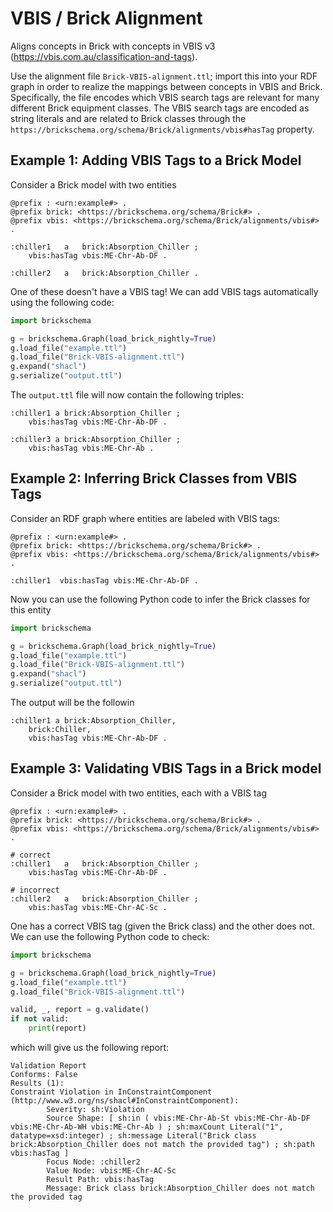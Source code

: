 # VBIS / Brick Alignment

Aligns concepts in Brick with concepts in VBIS v3 (https://vbis.com.au/classification-and-tags).

Use the alignment file `Brick-VBIS-alignment.ttl`; import this into your RDF graph in order to realize the mappings between concepts in VBIS and Brick.
Specifically, the file encodes which VBIS search tags are relevant for many different Brick equipment classes.
The VBIS search tags are encoded as string literals and are related to Brick classes through the `https://brickschema.org/schema/Brick/alignments/vbis#hasTag` property.

## Example 1: Adding VBIS Tags to a Brick Model

Consider a Brick model with two entities

```ttl
@prefix : <urn:example#> .
@prefix brick: <https://brickschema.org/schema/Brick#> .
@prefix vbis: <https://brickschema.org/schema/Brick/alignments/vbis#> .

:chiller1   a   brick:Absorption_Chiller ;
    vbis:hasTag vbis:ME-Chr-Ab-DF .

:chiller2   a   brick:Absorption_Chiller .
```

One of these doesn't have a VBIS tag! We can add VBIS tags automatically using the following code:

```python
import brickschema

g = brickschema.Graph(load_brick_nightly=True)
g.load_file("example.ttl")
g.load_file("Brick-VBIS-alignment.ttl")
g.expand("shacl")
g.serialize("output.ttl")
```

The `output.ttl` file will now contain the following triples:

```ttl
:chiller1 a brick:Absorption_Chiller ;
    vbis:hasTag vbis:ME-Chr-Ab-DF .

:chiller3 a brick:Absorption_Chiller ;
    vbis:hasTag vbis:ME-Chr-Ab .
```

## Example 2: Inferring Brick Classes from VBIS Tags

Consider an RDF graph where entities are labeled with VBIS tags:

```ttl
@prefix : <urn:example#> .
@prefix brick: <https://brickschema.org/schema/Brick#> .
@prefix vbis: <https://brickschema.org/schema/Brick/alignments/vbis#> .

:chiller1  vbis:hasTag vbis:ME-Chr-Ab-DF .
```

Now you can use the following Python code to infer the Brick classes for this entity

```python
import brickschema

g = brickschema.Graph(load_brick_nightly=True)
g.load_file("example.ttl")
g.load_file("Brick-VBIS-alignment.ttl")
g.expand("shacl")
g.serialize("output.ttl")
```

The output will be the followin

```ttl
:chiller1 a brick:Absorption_Chiller,
    brick:Chiller,
    vbis:hasTag vbis:ME-Chr-Ab-DF .
```

## Example 3: Validating VBIS Tags in a Brick model

Consider a Brick model with two entities, each with a VBIS tag

```ttl
@prefix : <urn:example#> .
@prefix brick: <https://brickschema.org/schema/Brick#> .
@prefix vbis: <https://brickschema.org/schema/Brick/alignments/vbis#> .

# correct
:chiller1   a   brick:Absorption_Chiller ;
    vbis:hasTag vbis:ME-Chr-Ab-DF .

# incorrect
:chiller2   a   brick:Absorption_Chiller ;
    vbis:hasTag vbis:ME-Chr-AC-Sc .
```

One has a correct VBIS tag (given the Brick class) and the other does not. We can use the following Python code to check:

```python
import brickschema

g = brickschema.Graph(load_brick_nightly=True)
g.load_file("example.ttl")
g.load_file("Brick-VBIS-alignment.ttl")

valid, _, report = g.validate()
if not valid:
    print(report)
```

which will give us the following report:

```
Validation Report
Conforms: False
Results (1):
Constraint Violation in InConstraintComponent (http://www.w3.org/ns/shacl#InConstraintComponent):
        Severity: sh:Violation
        Source Shape: [ sh:in ( vbis:ME-Chr-Ab-St vbis:ME-Chr-Ab-DF vbis:ME-Chr-Ab-WH vbis:ME-Chr-Ab ) ; sh:maxCount Literal("1", datatype=xsd:integer) ; sh:message Literal("Brick class brick:Absorption_Chiller does not match the provided tag") ; sh:path vbis:hasTag ]
        Focus Node: :chiller2
        Value Node: vbis:ME-Chr-AC-Sc
        Result Path: vbis:hasTag
        Message: Brick class brick:Absorption_Chiller does not match the provided tag
```
